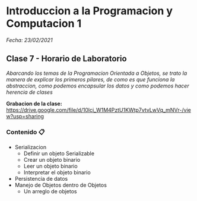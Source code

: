 # Introduccion a la Programacion y Computacion 1

_Fecha: 23/02/2021_

## Clase 7 - Horario de Laboratorio

_Abarcando los temas de la Programacion Orientada a Objetos, se trato la manera de explicar los primeros pilares, de como es que funciona la abstraccion, como podemos encapsular los datos y como podemos hacer herencia de clases_

**Grabacion de la clase:** https://drive.google.com/file/d/10lci_W1M4PztU1KWtp7vtvLwVq_mNVr-/view?usp=sharing

### Contenido 📋

- Serializacion
	- Definir un objeto Serializable
	- Crear un objeto binario
	- Leer un objeto binario
	- Interpretar el objeto binario
- Persistencia de datos
- Manejo de Objetos dentro de Objetos
	- Un arreglo de objetos
